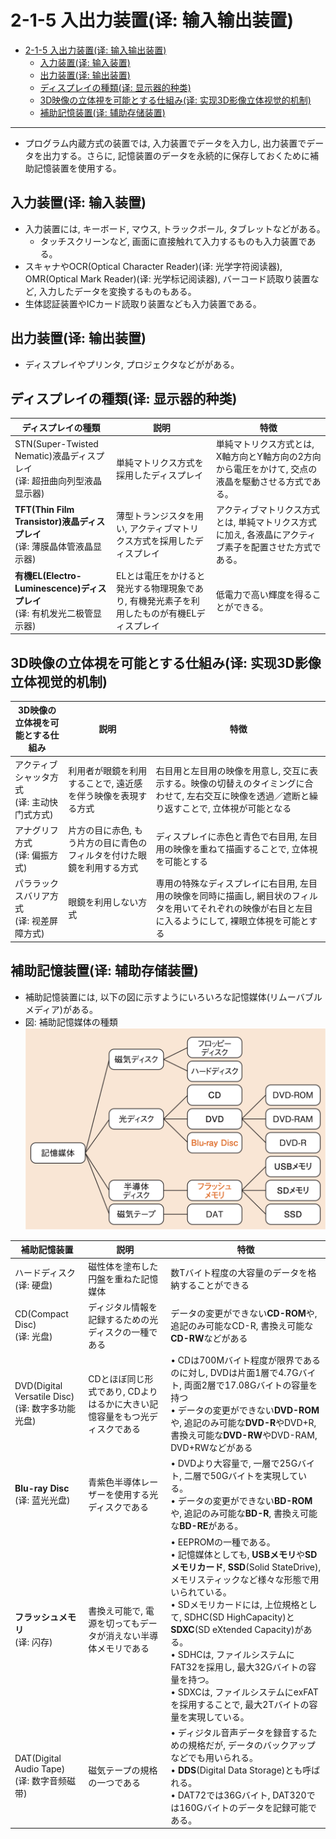 # 2-1-5 入出力装置(译: 输入输出装置)

- [2-1-5 入出力装置(译: 输入输出装置)](#2-1-5-入出力装置译-输入输出装置)
  - [入力装置(译: 输入装置)](#入力装置译-输入装置)
  - [出力装置(译: 输出装置)](#出力装置译-输出装置)
  - [ディスプレイの種類(译: 显示器的种类)](#ディスプレイの種類译-显示器的种类)
  - [3D映像の立体視を可能とする仕組み(译: 实现3D影像立体视觉的机制)](#3d映像の立体視を可能とする仕組み译-实现3d影像立体视觉的机制)
  - [補助記憶装置(译: 辅助存储装置)](#補助記憶装置译-辅助存储装置)

---

- プログラム内蔵方式の装置では, 入力装置でデータを入力し, 出力装置でデータを出力する。さらに, 記憶装置のデータを永続的に保存しておくために補助記憶装置を使用する。

## 入力装置(译: 输入装置)

- 入力装置には, キーボード, マウス, トラックボール, タブレットなどがある。
  - タッチスクリーンなど, 画面に直接触れて入力するものも入力装置である。
- スキャナやOCR(Optical Character Reader)(译: 光学字符阅读器), OMR(Optical Mark Reader)(译: 光学标记阅读器), バーコード読取り装置など, 入力したデータを変換するものもある。
- 生体認証装置やICカード読取り装置なども入力装置である。

## 出力装置(译: 输出装置)

- ディスプレイやプリンタ, プロジェクタなどががある。

## ディスプレイの種類(译: 显示器的种类)

| ディスプレイの種類 | 説明 | 特徴 |
| - | - | - |
| STN(Super-Twisted Nematic)液晶ディスプレイ<br>(译: 超扭曲向列型液晶显示器) | 単純マトリクス方式を採用したディスプレイ | 単純マトリクス方式とは, X軸方向とY軸方向の2方向から電圧をかけて, 交点の液晶を駆動させる方式である。 |
| **TFT(Thin Film Transistor)液晶ディスプレイ**<br>(译: 薄膜晶体管液晶显示器) | 薄型トランジスタを用い, アクティブマトリクス方式を採用したディスプレイ | アクティブマトリクス方式とは, 単純マトリクス方式に加え, 各液晶にアクティブ素子を配置させた方式である。 |
| **有機EL(Electro-Luminescence)ディスプレイ**<br>(译: 有机发光二极管显示器) | ELとは電圧をかけると発光する物理現象であり, 有機発光素子を利用したものが有機ELディスプレイ | 低電力で高い輝度を得ることができる。 |

## 3D映像の立体視を可能とする仕組み(译: 实现3D影像立体视觉的机制)

  | 3D映像の立体視を可能とする仕組み | 説明 | 特徴 |
  | - | - | - |
  | アクティブシャッタ方式<br>(译: 主动快门式方式) | 利用者が眼鏡を利用することで, 遠近感を伴う映像を表現する方式 | 右目用と左目用の映像を用意し, 交互に表示する。映像の切替えのタイミングに合わせて, 左右交互に映像を透過／遮断と繰り返すことで, 立体視が可能となる |
  | アナグリフ方式<br>(译: 偏振方式) | 片方の目に赤色, もう片方の目に青色のフィルタを付けた眼鏡を利用する方式 | ディスプレイに赤色と青色で右目用, 左目用の映像を重ねて描画することで, 立体視を可能とする |
  | パララックスバリア方式<br>(译: 视差屏障方式) | 眼鏡を利用しない方式 | 専用の特殊なディスプレイに右目用, 左目用の映像を同時に描画し, 網目状のフィルタを用いてそれぞれの映像が右目と左目に入るようにして, 裸眼立体視を可能とする |

## 補助記憶装置(译: 辅助存储装置)

- 補助記憶装置には, 以下の図に示すようにいろいろな記憶媒体(リムーバブルメディア)がある。
- 図: 補助記憶媒体の種類<br><img src="./images/2-1-5/補助記憶媒体の種類.png" width = "500" alt="補助記憶媒体の種類"/>

| 補助記憶装置 | 説明 | 特徴 |
| - | - | - |
| ハードディスク<br>(译: 硬盘) | 磁性体を塗布した円盤を重ねた記憶媒体 | 数Tバイト程度の大容量のデータを格納することができる |
| CD(Compact Disc)<br>(译: 光盘) | ディジタル情報を記録するための光ディスクの一種である | データの変更ができない**CD-ROM**や, 追記のみ可能なCD-R, 書換え可能な**CD-RW**などがある |
| DVD(Digital Versatile Disc)<br>(译: 数字多功能光盘) | CDとほぼ同じ形式であり, CDよりはるかに大きい記憶容量をもつ光ディスクである | $\bullet$ CDは700Mバイト程度が限界であるのに対し, DVDは片面1層で4.7Gバイト, 両面2層で17.08Gバイトの容量を持つ<br>$\bullet$ データの変更ができない**DVD-ROM**や, 追記のみ可能な**DVD-R**やDVD+R, 書換え可能な**DVD-RW**やDVD-RAM, DVD+RWなどがある |
| **Blu-ray Disc**<br>(译: 蓝光光盘) | 青紫色半導体レーザーを使用する光ディスクである | $\bullet$ DVDより大容量で, 一層で25Gバイト, 二層で50Gバイトを実現している。<br>$\bullet$ データの変更ができない**BD-ROM**や, 追記のみ可能な**BD-R**, 書換え可能な**BD-RE**がある。 |
| **フラッシュメモリ**<br>(译: 闪存) | 書換え可能で, 電源を切ってもデータが消えない半導体メモリである | $\bullet$ EEPROMの一種である。<br>$\bullet$ 記憶媒体としても, **USBメモリ**や**SDメモリカード**, **SSD**(Solid StateDrive), メモリスティックなど様々な形態で用いられている。<br>$\bullet$ SDメモリカードには, 上位規格として, SDHC(SD HighCapacity)と**SDXC**(SD eXtended Capacity)がある。<br>$\bullet$ SDHCは, ファイルシステムにFAT32を採用し, 最大32Gバイトの容量を持つ。<br>$\bullet$ SDXCは, ファイルシステムにexFATを採用することで, 最大2Tバイトの容量を実現している。 |
| DAT(Digital Audio Tape)<br>(译: 数字音频磁带) | 磁気テープの規格の一つである | $\bullet$ ディジタル音声データを録音するための規格だが, データのバックアップなどでも用いられる。<br>$\bullet$ **DDS**(Digital Data Storage)とも呼ばれる。<br>$\bullet$ DAT72では36Gバイト, DAT320では160Gバイトのデータを記録可能である。 |
